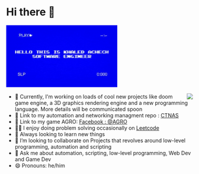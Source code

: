 # Hi there 👋

![](https://github.com/KhaledAchech/KhaledAchech/blob/master/Khaled.gif)

<img align="right" src="https://github-readme-stats.vercel.app/api?username=KhaledAchech&&show_icons=true&title_color=ffffff&icon_color=bb2acf&text_color=daf7dc&bg_color=151515">
  
  - 🧙 Currently, I'm working on loads of cool new projects like doom game engine, a 3D graphics rendering engine and a new programming language. More 
  details will be communicated spoon
  - 📡 Link to my automation and networking managment repo : [CTNAS](https://github.com/KhaledAchech/automation-tool-web)
  - 🔭 Link to my game AGRO: [Facebook : @AGRO](https://www.facebook.com/MakingOfAGRO)
  - 👨‍💻 I enjoy doing problem solving occasionally on [Leetcode](https://leetcode.com/khaled_achech/)
  - 🔮 Always looking to learn new things
  - 🤝 I’m looking to collaborate on Projects that revolves around low-level programming, automation and scripting
  - 💬 Ask me about automation, scripting, low-level programming, Web Dev and Game Dev
  - 😄 Pronouns: he/him
